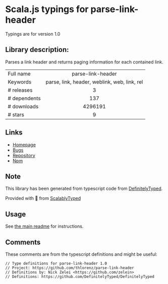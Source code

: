 
# Scala.js typings for parse-link-header

Typings are for version 1.0

## Library description:
Parses a link header and returns paging information for each contained link.

|                    |                 |
| ------------------ | :-------------: |
| Full name          | parse-link-header |
| Keywords           | parse, link, header, weblink, web, link, rel |
| # releases         | 3 |
| # dependents       | 137 |
| # downloads        | 4296191 |
| # stars            | 9 |

## Links
- [Homepage](https://github.com/thlorenz/parse-link-header)
- [Bugs](https://github.com/thlorenz/parse-link-header/issues)
- [Repository](https://github.com/thlorenz/parse-link-header)
- [Npm](https://www.npmjs.com/package/parse-link-header)
    


## Note
This library has been generated from typescript code from [DefinitelyTyped](https://definitelytyped.org).

Provided with :purple_heart: from [ScalablyTyped](https://github.com/oyvindberg/ScalablyTyped)

## Usage
See [the main readme](../../readme.md) for instructions.

## Comments

These comments are from the typescript definitions and might be useful:
```
// Type definitions for parse-link-header 1.0
// Project: https://github.com/thlorenz/parse-link-header
// Definitions by: Nick Zelei <https://github.com/zelein>
// Definitions: https://github.com/DefinitelyTyped/DefinitelyTyped

```

